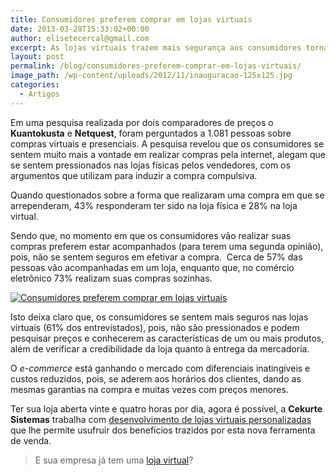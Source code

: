 ```yaml
---
title: Consumidores preferem comprar em lojas virtuais
date: 2013-03-28T15:33:02+00:00
author: elisetecercal@gmail.com
excerpt: As lojas virtuais trazem mais segurança aos consumidores tornando o e-commerce  uma ferramenta indispensável para o seu negócio.
layout: post
permalink: /blog/consumidores-preferem-comprar-em-lojas-virtuais/
image_path: /wp-content/uploads/2012/11/inauguracao-125x125.jpg
categories:
  - Artigos
---
```


Em uma pesquisa realizada por dois comparadores de preços o **Kuantokusta** e **Netquest**, foram perguntados a 1.081 pessoas sobre compras virtuais e presenciais. A pesquisa revelou que os consumidores se sentem muito mais a vontade em realizar compras pela internet, alegam que se sentem pressionados nas lojas físicas pelos vendedores, com os argumentos que utilizam para induzir a compra compulsiva.

Quando questionados sobre a forma que realizaram uma compra em que se arrependeram, 43% responderam ter sido na loja física e 28% na loja virtual.

Sendo que, no momento em que os consumidores vão realizar suas compras preferem estar acompanhados (para terem uma segunda opinião), pois, não se sentem seguros em efetivar a compra.  Cerca de 57% das pessoas vão acompanhadas em um loja, enquanto que, no comércio eletrônico 73% realizam suas compras sozinhas.

[![Consumidores preferem comprar em lojas virtuais](http://sistemas.cekurte.com/wp-content/uploads/2013/03/e-commerce-300x200.jpg "Consumidores preferem comprar em lojas virtuais")](http://sistemas.cekurte.com/wp-content/uploads/2013/03/e-commerce.jpg)

Isto deixa claro que, os consumidores se sentem mais seguros nas lojas virtuais (61% dos entrevistados), pois, não são pressionados e podem pesquisar preços e conhecerem as características de um ou mais produtos, além de verificar a credibilidade da loja quanto à entrega da mercadoria.

O _e-commerce_ está ganhando o mercado com diferenciais inatingíveis e custos reduzidos, pois, se aderem aos horários dos clientes, dando as mesmas garantias na compra e muitas vezes com preços menores.

Ter sua loja aberta vinte e quatro horas por dia, agora é possível, a **Cekurte Sistemas** trabalha com [desenvolvimento de lojas virtuais personalizadas](http://sistemas.cekurte.com/servicos/lojas-virtuais/ "Lojas Virtuais") que lhe permite usufruir dos benefícios trazidos por esta nova ferramenta de venda.

> E sua empresa já tem uma [loja virtual](http://sistemas.cekurte.com/servicos/lojas-virtuais/ "Lojas Virtuais")?
